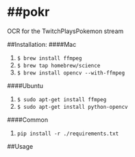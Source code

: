 ##pokr
====

OCR for the TwitchPlaysPokemon stream

##Installation:
####Mac
1. ```$ brew install ffmpeg```
1. ```$ brew tap homebrew/science```
1. ```$ brew install opencv --with-ffmpeg```

####Ubuntu
1. ```$ sudo apt-get install ffmpeg```
1. ```$ sudo apt-get install python-opencv```

####Common
1. ```pip install -r ./requirements.txt```

##Usage
